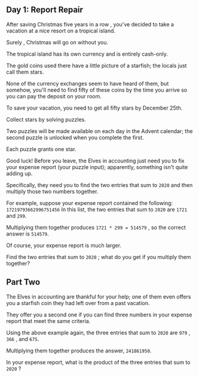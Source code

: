 ## Day 1: Report Repair

 After saving Christmas five years in a row , you've decided to take a vacation at a nice resort on a tropical island.

Surely , Christmas will go on without you.

The tropical island has its own currency and is entirely cash-only.

The gold coins used there have a little picture of a starfish; the locals just call them stars.

None of the currency exchanges seem to have heard of them, but somehow, you'll need to find fifty of these coins by the time you arrive so you can pay the deposit on your room.

To save your vacation, you need to get all fifty stars by December 25th.

Collect stars by solving puzzles.

Two puzzles will be made available on each day in the Advent calendar; the second puzzle is unlocked when you complete the first.

Each puzzle grants one star.

Good luck! Before you leave, the Elves in accounting just need you to fix your expense report (your puzzle input); apparently, something isn't quite adding up.

Specifically, they need you to find the two entries that sum to ` 2020 ` and then multiply those two numbers together.

For example, suppose your expense report contained the following: ` 17219793662996751456 ` In this list, the two entries that sum to ` 2020 ` are ` 1721 ` and ` 299 `.

Multiplying them together produces ` 1721 * 299 = 514579 ` , so the correct answer is ` 514579 `.

Of course, your expense report is much larger.

Find the two entries that sum to ` 2020 ` ; what do you get if you multiply them together? 

## Part Two

 The Elves in accounting are thankful for your help; one of them even offers you a starfish coin they had left over from a past vacation.

They offer you a second one if you can find three numbers in your expense report that meet the same criteria.

Using the above example again, the three entries that sum to ` 2020 ` are ` 979 ` , ` 366 ` , and ` 675 `.

Multiplying them together produces the answer, ` 241861950 `.

In your expense report, what is the product of the three entries that sum to ` 2020 ` ? 

